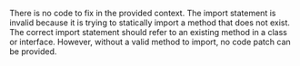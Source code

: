 There is no code to fix in the provided context. The import statement is invalid because it is trying to statically import a method that does not exist. The correct import statement should refer to an existing method in a class or interface. However, without a valid method to import, no code patch can be provided.